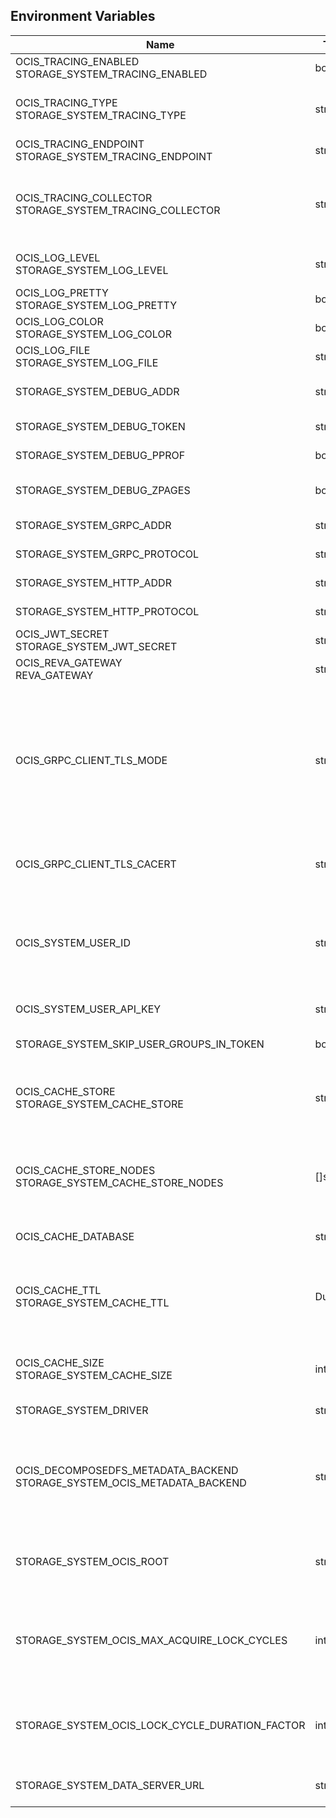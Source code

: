 ## Environment Variables

| Name | Type | Default Value | Description |
|------|------|---------------|-------------|
| OCIS_TRACING_ENABLED<br/>STORAGE_SYSTEM_TRACING_ENABLED | bool | false | Activates tracing.|
| OCIS_TRACING_TYPE<br/>STORAGE_SYSTEM_TRACING_TYPE | string |  | The type of tracing. Defaults to "", which is the same as "jaeger". Allowed tracing types are "jaeger" and "" as of now.|
| OCIS_TRACING_ENDPOINT<br/>STORAGE_SYSTEM_TRACING_ENDPOINT | string |  | The endpoint of the tracing agent.|
| OCIS_TRACING_COLLECTOR<br/>STORAGE_SYSTEM_TRACING_COLLECTOR | string |  | The HTTP endpoint for sending spans directly to a collector, i.e. http://jaeger-collector:14268/api/traces. Only used if the tracing endpoint is unset.|
| OCIS_LOG_LEVEL<br/>STORAGE_SYSTEM_LOG_LEVEL | string |  | The log level. Valid values are: "panic", "fatal", "error", "warn", "info", "debug", "trace".|
| OCIS_LOG_PRETTY<br/>STORAGE_SYSTEM_LOG_PRETTY | bool | false | Activates pretty log output.|
| OCIS_LOG_COLOR<br/>STORAGE_SYSTEM_LOG_COLOR | bool | false | Activates colorized log output.|
| OCIS_LOG_FILE<br/>STORAGE_SYSTEM_LOG_FILE | string |  | The path to the log file. Activates logging to this file if set.|
| STORAGE_SYSTEM_DEBUG_ADDR | string | 127.0.0.1:9217 | Bind address of the debug server, where metrics, health, config and debug endpoints will be exposed.|
| STORAGE_SYSTEM_DEBUG_TOKEN | string |  | Token to secure the metrics endpoint|
| STORAGE_SYSTEM_DEBUG_PPROF | bool | false | Enables pprof, which can be used for profiling|
| STORAGE_SYSTEM_DEBUG_ZPAGES | bool | false | Enables zpages, which can be used for collecting and viewing in-memory traces.|
| STORAGE_SYSTEM_GRPC_ADDR | string | 127.0.0.1:9215 | The bind address of the GRPC service.|
| STORAGE_SYSTEM_GRPC_PROTOCOL | string | tcp | The transport protocol of the GPRC service.|
| STORAGE_SYSTEM_HTTP_ADDR | string | 127.0.0.1:9216 | The bind address of the HTTP service.|
| STORAGE_SYSTEM_HTTP_PROTOCOL | string | tcp | The transport protocol of the HTTP service.|
| OCIS_JWT_SECRET<br/>STORAGE_SYSTEM_JWT_SECRET | string |  | The secret to mint and validate jwt tokens.|
| OCIS_REVA_GATEWAY<br/>REVA_GATEWAY | string | 127.0.0.1:9142 | The CS3 gateway endpoint.|
| OCIS_GRPC_CLIENT_TLS_MODE | string |  | TLS mode for grpc connection to the go-micro based grpc services. Possible values are 'off', 'insecure' and 'on'. 'off': disables transport security for the clients. 'insecure' allows using transport security, but disables certificate verification (to be used with the autogenerated self-signed certificates). 'on' enables transport security, including server certificate verification.|
| OCIS_GRPC_CLIENT_TLS_CACERT | string |  | Path/File name for the root CA certificate (in PEM format) used to validate TLS server certificates of the go-micro based grpc services.|
| OCIS_SYSTEM_USER_ID | string |  | ID of the oCIS storage-system system user. Admins need to set the ID for the STORAGE-SYSTEM system user in this config option which is then used to reference the user. Any reasonable long string is possible, preferably this would be an UUIDv4 format.|
| OCIS_SYSTEM_USER_API_KEY | string |  | API key for the STORAGE-SYSTEM system user.|
| STORAGE_SYSTEM_SKIP_USER_GROUPS_IN_TOKEN | bool | false | Disables the loading of user's group memberships from the reva access token.|
| OCIS_CACHE_STORE<br/>STORAGE_SYSTEM_CACHE_STORE | string | memory | The type of the cache store. Supported values are: 'memory', 'ocmem', 'etcd', 'redis', 'redis-sentinel', 'nats-js', 'noop'. See the text description for details.|
| OCIS_CACHE_STORE_NODES<br/>STORAGE_SYSTEM_CACHE_STORE_NODES | []string | [] | A comma separated list of nodes to access the configured store. This has no effect when 'memory' or 'ocmem' stores are configured. Note that the behaviour how nodes are used is dependent on the library of the configured store.|
| OCIS_CACHE_DATABASE | string | ocis | The database name the configured store should use.|
| OCIS_CACHE_TTL<br/>STORAGE_SYSTEM_CACHE_TTL | Duration | 24m0s | Default time to live for user info in the user info cache. Only applied when access tokens has no expiration. The duration can be set as number followed by a unit identifier like s, m or h. Defaults to '10s' (10 seconds).|
| OCIS_CACHE_SIZE<br/>STORAGE_SYSTEM_CACHE_SIZE | int | 0 | The maximum quantity of items in the user info cache. Only applies when store type 'ocmem' is configured. Defaults to 512.|
| STORAGE_SYSTEM_DRIVER | string | ocis | The driver which should be used by the service.|
| OCIS_DECOMPOSEDFS_METADATA_BACKEND<br/>STORAGE_SYSTEM_OCIS_METADATA_BACKEND | string | messagepack | The backend to use for storing metadata. Supported values are 'messagepack' and 'xattrs'. The setting 'messagepack' uses a dedicated file to store file metadata while 'xattrs' uses extended attributes to store file metadata. Defaults to 'messagepack'.|
| STORAGE_SYSTEM_OCIS_ROOT | string | ~/.ocis/storage/metadata | Path for the directory where the STORAGE-SYSTEM service stores it's persistent data. If not defined, the root directory derives from $OCIS_BASE_DATA_PATH:/storage.|
| STORAGE_SYSTEM_OCIS_MAX_ACQUIRE_LOCK_CYCLES | int | 20 | When trying to lock files, ocis will try this amount of times to acquire the lock before failing. After each try it will wait for an increasing amount of time. Values of 0 or below will be ignored and the default value of 20 will be used.|
| STORAGE_SYSTEM_OCIS_LOCK_CYCLE_DURATION_FACTOR | int | 30 | When trying to lock files, ocis will multiply the cycle with this factor and use it as a millisecond timeout. Values of 0 or below will be ignored and the default value of 30 will be used.|
| STORAGE_SYSTEM_DATA_SERVER_URL | string | http://localhost:9216/data | URL of the data server, needs to be reachable by other services using this service.|